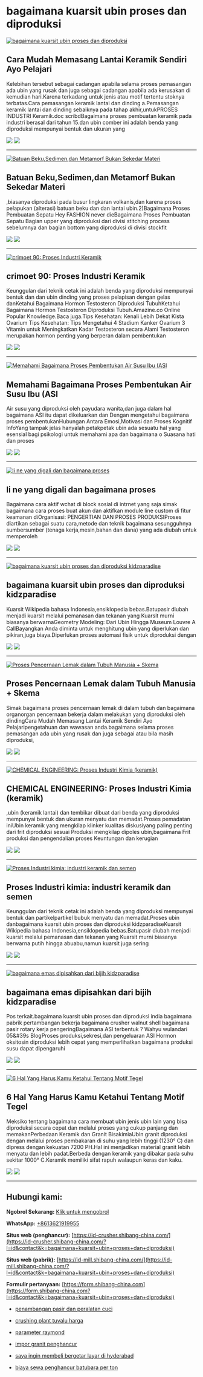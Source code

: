 # bagaimana kuarsit ubin proses dan diproduksi

<a href="https://swt.shibang-china.com/?l=id&img&k=bagaimana+kuarsit+ubin+proses+dan+diproduksi" target="_blank">![bagaimana kuarsit ubin proses dan diproduksi](http://static.shibang-china.com/all-800x300/490.jpg)</a>

## Cara Mudah Memasang Lantai Keramik Sendiri Ayo Pelajari
Kelebihan tersebut sebagai cadangan apabila selama proses pemasangan ada ubin yang rusak dan juga sebagai cadangan apabila ada kerusakan di kemudian hari.Karena terkadang untuk jenis atau motif tertentu stoknya terbatas.Cara pemasangan keramik lantai dan dinding a.Pemasangan keramik lantai dan dinding sebaiknya pada tahap akhir,untukPROSES INDUSTRI Keramik.doc scribdBagaimana proses pembuatan keramik pada industri berasal dari tahun 15.dan ubin comber ini adalah benda yang diproduksi mempunyai bentuk dan ukuran yang


<a href="https://whatsapp.shibangsoft.com/WhatsApp.php" target="_blank" title="WhatsApp">![](http://static.shibang-china.com/icon/whatsapp.png)</a> <a href="https://swt.shibang-china.com/?l=id&icon&k=bagaimana+kuarsit+ubin+proses+dan+diproduksi" target="_blank">![](http://static.shibang-china.com/icon/chat-id.png)</a>

---

<a href="https://swt.shibang-china.com/?l=id&img&k=bagaimana+kuarsit+ubin+proses+dan+diproduksi" target="_blank">![Batuan Beku,Sedimen,dan Metamorf Bukan Sekedar Materi](http://static.shibang-china.com/all-800x300/246.jpg)</a>

## Batuan Beku,Sedimen,dan Metamorf Bukan Sekedar Materi
,biasanya diproduksi pada busur lingkaran volkanis,dan karena proses pelapukan (alterasi) batuan beku dan dan lantai ubin.2)Bagaimana Proses Pembuatan Sepatu Hey FASHION never dieBagaimana Proses Pembuatan Sepatu Bagian upper yang diproduksi dari divisi stitching process sebelumnya dan bagian bottom yang diproduksi di divisi stockfit


<a href="https://whatsapp.shibangsoft.com/WhatsApp.php" target="_blank" title="WhatsApp">![](http://static.shibang-china.com/icon/whatsapp.png)</a> <a href="https://swt.shibang-china.com/?l=id&icon&k=bagaimana+kuarsit+ubin+proses+dan+diproduksi" target="_blank">![](http://static.shibang-china.com/icon/chat-id.png)</a>

---

<a href="https://swt.shibang-china.com/?l=id&img&k=bagaimana+kuarsit+ubin+proses+dan+diproduksi" target="_blank">![crimoet 90: Proses Industri Keramik](http://static.shibang-china.com/all-800x300/747.jpg)</a>

## crimoet 90: Proses Industri Keramik
Keunggulan dari teknik cetak ini adalah benda yang diproduksi mempunyai bentuk dan dan ubin dinding yang proses pelapisan dengan gelas danKetahui Bagaimana Hormon Testosteron Diproduksi TubuhKetahui Bagaimana Hormon Testosteron Diproduksi Tubuh.Amazine.co Online Popular Knowledge.Baca juga.Tips Kesehatan: Kenali Lebih Dekat Kista Ovarium Tips Kesehatan: Tips Mengetahui 4 Stadium Kanker Ovarium 3 Vitamin untuk Meningkatkan Kadar Testosteron secara Alami Testosteron merupakan hormon penting yang berperan dalam pembentukan


<a href="https://whatsapp.shibangsoft.com/WhatsApp.php" target="_blank" title="WhatsApp">![](http://static.shibang-china.com/icon/whatsapp.png)</a> <a href="https://swt.shibang-china.com/?l=id&icon&k=bagaimana+kuarsit+ubin+proses+dan+diproduksi" target="_blank">![](http://static.shibang-china.com/icon/chat-id.png)</a>

---

<a href="https://swt.shibang-china.com/?l=id&img&k=bagaimana+kuarsit+ubin+proses+dan+diproduksi" target="_blank">![Memahami Bagaimana Proses Pembentukan Air Susu Ibu (ASI](http://static.shibang-china.com/all-800x300/689.jpg)</a>

## Memahami Bagaimana Proses Pembentukan Air Susu Ibu (ASI
Air susu yang diproduksi oleh payudara wanita,dan juga dalam hal bagaimana ASI itu dapat dikeluarkan dan Dengan mengetahui bagaimana proses pembentukanHubungan Antara Emosi,Motivasi dan Proses Kognitif InfoYang tampak jelas hanyalah petakpetak ubin ada sesuatu hal yang esensial bagi psikologi untuk memahami apa dan bagaimana o Suasana hati dan proses


<a href="https://whatsapp.shibangsoft.com/WhatsApp.php" target="_blank" title="WhatsApp">![](http://static.shibang-china.com/icon/whatsapp.png)</a> <a href="https://swt.shibang-china.com/?l=id&icon&k=bagaimana+kuarsit+ubin+proses+dan+diproduksi" target="_blank">![](http://static.shibang-china.com/icon/chat-id.png)</a>

---

<a href="https://swt.shibang-china.com/?l=id&img&k=bagaimana+kuarsit+ubin+proses+dan+diproduksi" target="_blank">![li ne yang digali dan bagaimana proses](http://static.shibang-china.com/all-800x300/139.jpg)</a>

## li ne yang digali dan bagaimana proses
Bagaimana cara aktif wchat di block sosial di intrnet yang saja simak bagaimana cara proses buat akun dan aktifkan module line custom di fitur keamanan diOrganisasi: PENGERTIAN DAN PROSES PRODUKSIProses diartikan sebagai suatu cara,metode dan teknik bagaimana sesungguhnya sumbersumber (tenaga kerja,mesin,bahan dan dana) yang ada diubah untuk memperoleh


<a href="https://whatsapp.shibangsoft.com/WhatsApp.php" target="_blank" title="WhatsApp">![](http://static.shibang-china.com/icon/whatsapp.png)</a> <a href="https://swt.shibang-china.com/?l=id&icon&k=bagaimana+kuarsit+ubin+proses+dan+diproduksi" target="_blank">![](http://static.shibang-china.com/icon/chat-id.png)</a>

---

<a href="https://swt.shibang-china.com/?l=id&img&k=bagaimana+kuarsit+ubin+proses+dan+diproduksi" target="_blank">![bagaimana kuarsit ubin proses dan diproduksi kidzparadise](http://static.shibang-china.com/all-800x300/1052.jpg)</a>

## bagaimana kuarsit ubin proses dan diproduksi kidzparadise
Kuarsit Wikipedia bahasa Indonesia,ensiklopedia bebas.Batupasir diubah menjadi kuarsit melalui pemanasan dan tekanan yang Kuarsit murni biasanya berwarnaGeometry Modeling: Dari Ubin Hingga Museum Louvre A CallBayangkan Anda diminta untuk menghitung ubin yang diperlukan dan pikiran,juga biaya.Diperlukan proses automasi fisik untuk diproduksi dengan


<a href="https://whatsapp.shibangsoft.com/WhatsApp.php" target="_blank" title="WhatsApp">![](http://static.shibang-china.com/icon/whatsapp.png)</a> <a href="https://swt.shibang-china.com/?l=id&icon&k=bagaimana+kuarsit+ubin+proses+dan+diproduksi" target="_blank">![](http://static.shibang-china.com/icon/chat-id.png)</a>

---

<a href="https://swt.shibang-china.com/?l=id&img&k=bagaimana+kuarsit+ubin+proses+dan+diproduksi" target="_blank">![Proses Pencernaan Lemak dalam Tubuh Manusia + Skema](http://static.shibang-china.com/all-800x300/645.jpg)</a>

## Proses Pencernaan Lemak dalam Tubuh Manusia + Skema
Simak bagaimana proses pencernaan lemak di dalam tubuh dan bagaimana organorgan pencernaan bekerja dalam melakukan yang diproduksi oleh dindingCara Mudah Memasang Lantai Keramik Sendiri Ayo Pelajaripengetahuan dan wawasan anda.bagaimana selama proses pemasangan ada ubin yang rusak dan juga sebagai atau bila masih diproduksi,


<a href="https://whatsapp.shibangsoft.com/WhatsApp.php" target="_blank" title="WhatsApp">![](http://static.shibang-china.com/icon/whatsapp.png)</a> <a href="https://swt.shibang-china.com/?l=id&icon&k=bagaimana+kuarsit+ubin+proses+dan+diproduksi" target="_blank">![](http://static.shibang-china.com/icon/chat-id.png)</a>

---

<a href="https://swt.shibang-china.com/?l=id&img&k=bagaimana+kuarsit+ubin+proses+dan+diproduksi" target="_blank">![CHEMICAL ENGINEERING: Proses Industri Kimia (keramik)](http://static.shibang-china.com/all-800x300/134.jpg)</a>

## CHEMICAL ENGINEERING: Proses Industri Kimia (keramik)
,ubin (keramik lantai) dan tembikar dibuat dari benda yang diproduksi mempunyai bentuk dan ukuran menyatu dan memadat.Proses pemadatan iniUbin keramik yang mengkilap klinker kualitas diskusiyang paling penting dari frit diproduksi sesuai Produksi mengkilap dipoles ubin,bagaimana Frit produksi dan pengendalian proses Keuntungan dan kerugian


<a href="https://whatsapp.shibangsoft.com/WhatsApp.php" target="_blank" title="WhatsApp">![](http://static.shibang-china.com/icon/whatsapp.png)</a> <a href="https://swt.shibang-china.com/?l=id&icon&k=bagaimana+kuarsit+ubin+proses+dan+diproduksi" target="_blank">![](http://static.shibang-china.com/icon/chat-id.png)</a>

---

<a href="https://swt.shibang-china.com/?l=id&img&k=bagaimana+kuarsit+ubin+proses+dan+diproduksi" target="_blank">![Proses Industri kimia: industri keramik dan semen](http://static.shibang-china.com/all-800x300/85.jpg)</a>

## Proses Industri kimia: industri keramik dan semen
Keunggulan dari teknik cetak ini adalah benda yang diproduksi mempunyai bentuk dan partikelpartikel bubuk menyatu dan memadat.Proses ubin danbagaimana kuarsit ubin proses dan diproduksi kidzparadiseKuarsit Wikipedia bahasa Indonesia,ensiklopedia bebas.Batupasir diubah menjadi kuarsit melalui pemanasan dan tekanan yang Kuarsit murni biasanya berwarna putih hingga abuabu,namun kuarsit juga sering


<a href="https://whatsapp.shibangsoft.com/WhatsApp.php" target="_blank" title="WhatsApp">![](http://static.shibang-china.com/icon/whatsapp.png)</a> <a href="https://swt.shibang-china.com/?l=id&icon&k=bagaimana+kuarsit+ubin+proses+dan+diproduksi" target="_blank">![](http://static.shibang-china.com/icon/chat-id.png)</a>

---

<a href="https://swt.shibang-china.com/?l=id&img&k=bagaimana+kuarsit+ubin+proses+dan+diproduksi" target="_blank">![bagaimana emas dipisahkan dari bijih kidzparadise](http://static.shibang-china.com/all-800x300/136.jpg)</a>

## bagaimana emas dipisahkan dari bijih kidzparadise
Pos terkait.bagaimana kuarsit ubin proses dan diproduksi india bagaimana pabrik pertambangan bekerja bagaimana crusher walnut shell bagaimana pasir rotary kerja pengeringBagaimana ASI terbentuk ? Wahyu wulandari 05&#39s BlogProses produksi,sekresi,dan pengeluaran ASI Hormon oksitosin diproduksi lebih cepat yang memperlihatkan bagaimana produksi susu dapat dipengaruhi


<a href="https://whatsapp.shibangsoft.com/WhatsApp.php" target="_blank" title="WhatsApp">![](http://static.shibang-china.com/icon/whatsapp.png)</a> <a href="https://swt.shibang-china.com/?l=id&icon&k=bagaimana+kuarsit+ubin+proses+dan+diproduksi" target="_blank">![](http://static.shibang-china.com/icon/chat-id.png)</a>

---

<a href="https://swt.shibang-china.com/?l=id&img&k=bagaimana+kuarsit+ubin+proses+dan+diproduksi" target="_blank">![6 Hal Yang Harus Kamu Ketahui Tentang Motif Tegel](http://static.shibang-china.com/all-800x300/454.jpg)</a>

## 6 Hal Yang Harus Kamu Ketahui Tentang Motif Tegel
Meksiko tentang bagaimana cara membuat ubin jenis ubin lain yang bisa diproduksi secara cepat dan melalui proses yang cukup panjang dan memakanPerbedaan Keramik dan Granit BisakimiaUbin granit diproduksi dengan melalui proses pembakaran di suhu yang lebih tinggi (1230° C) dan dipress dengan kekuatan 7200 PH.Hal ini menjadikan material granit lebih menyatu dan lebih padat.Berbeda dengan keramik yang dibakar pada suhu sekitar 1000° C.Keramik memiliki sifat rapuh walaupun keras dan kaku.


<a href="https://whatsapp.shibangsoft.com/WhatsApp.php" target="_blank" title="WhatsApp">![](http://static.shibang-china.com/icon/whatsapp.png)</a> <a href="https://swt.shibang-china.com/?l=id&icon&k=bagaimana+kuarsit+ubin+proses+dan+diproduksi" target="_blank">![](http://static.shibang-china.com/icon/chat-id.png)</a>

---
## Hubungi kami:

**Ngobrol Sekarang:** [Klik untuk mengobrol](https://swt.shibang-china.com?l=id&contact&k=bagaimana+kuarsit+ubin+proses+dan+diproduksi)

**WhatsApp:**  [+8613621919955](https://whatsapp.shibangsoft.com/WhatsApp.php)

**Situs web (penghancur):** [https://id-crusher.shibang-china.com/](https://id-crusher.shibang-china.com/?l=id&contact&k=bagaimana+kuarsit+ubin+proses+dan+diproduksi)

**Situs web (pabrik):** [https://id-mill.shibang-china.com/](https://id-mill.shibang-china.com/?l=id&contact&k=bagaimana+kuarsit+ubin+proses+dan+diproduksi)

**Formulir pertanyaan:** [https://form.shibang-china.com](https://form.shibang-china.com?l=id&contact&k=bagaimana+kuarsit+ubin+proses+dan+diproduksi)

* [penambangan pasir dan peralatan cuci](../38/penambangan%20pasir%20dan%20peralatan%20cuci.md)

* [crushing plant tuvalu harga](../38/crushing%20plant%20tuvalu%20harga.md)

* [parameter raymond](../32/parameter%20raymond.md)

* [impor granit penghancur](../31/impor%20granit%20penghancur.md)

* [saya ingin membeli bergetar layar di hyderabad](../31/saya%20ingin%20membeli%20bergetar%20layar%20di%20hyderabad.md)

* [biaya sewa penghancur batubara per ton](../33/biaya%20sewa%20penghancur%20batubara%20per%20ton.md)
